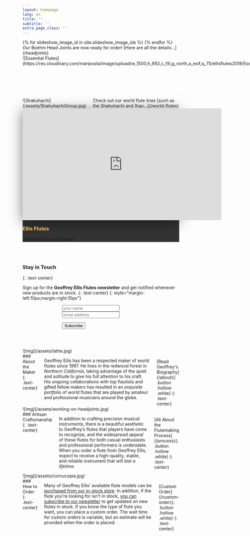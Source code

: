 ```yaml
---
layout: homepage
lang: en
title: ''
subtitle: ''
extra_page_class: ''
---
```


<div class="no-para-margin fade-on-load">
  <bamboo-slideshow speed="1500" timeout="4500">
    <bamboo-slides>
      {% for slideshow_image_id in site.slideshow_image_ids %}
        <bamboo-slide style="background-image:url({{ slideshow_image_id | cloudinary_url:'w_2048,h_4000,c_limit,a_exif,q_75' }})"></bamboo-slide>
      {% endfor %}
    </bamboo-slides>
  </bamboo-slideshow>
</div>

<div class="blue-tag static first fade-on-load" markdown="1">
Our Boehm Head Joints are now ready for order! [Here are all the details…](/headjoints)
</div>

<div class="row no-para-margin fade-on-load">
  <div class="columns medium-6 no-padding" markdown="1">
![Essential Flutes](https://res.cloudinary.com/mariposta/image/upload/w_1500,h_692,c_fill,g_north,a_exif,q_75/ellisflutes2018/EssentialGroup.jpg)
<div class="blue-tag static second" markdown="1">
The latest batch of Essential Flutes are here and [they sound truly amazing…](/world-flutes/transverse-folk)
</div>
  </div>
  <div class="columns medium-6 no-padding" markdown="1">
![Shakuhachi](/assets/ShakuhachiGroup.jpg)
<div class="blue-tag static third" markdown="1">
Check out our world flute lines [such as the Shakuhachi and Xiao…](/world-flutes)
</div>
  </div>
</div>
<div class="blue-tag static first fade-on-load" style="background:#333">
  <div style="max-width: 1000px;margin: 0 auto">
    <div class="responsive-embed widescreen" style="box-shadow: 0px 7px 40px rgba(0,0,0,0.5)"><iframe src="https://player.vimeo.com/video/321618537?color=18677f&title=0&byline=0&portrait=0" width="640" height="360" frameborder="0" webkitallowfullscreen mozallowfullscreen allowfullscreen></iframe></div>
    <h3 style="color:rgb(241, 195, 99);margin-top:1em">Ellis Flutes</h3>
    <p>a film by Blayne Chastain</p>
  </div>
</div>

<br/><br/>

### Stay in Touch
{: .text-center}

Sign up for the <strong>Geoffrey Ellis Flutes newsletter</strong> and get notified whenever new products are in stock.
{: .text-center}
{: style="margin-left:10px;margin-right:10px"}

<form id="homepage-signup" style="max-width:250px;margin: 0 auto">

  <input name="name" type="text" placeholder="your name" />
  <input name="email" type="email" placeholder="email address" />

  <p class="text-center"><input type="submit" class="button" value="Subscribe" /></p>
</form>

<br/><br/>

<div class="blue row"><div class="right-col-background"></div>
  <div class="columns medium-6 no-padding no-para-margin pull-right" markdown="1">
![img](/assets/lathe.jpg)
  </div>
  <div class="columns medium-6 top-padding max-text with-left-space" markdown="1">
### About the Maker
{: .text-center}

Geoffrey Ellis has been a respected maker of world flutes since 1997. He lives in the redwood forest in _Northern California_, taking advantage of the quiet and solitude to give his full attention to his craft. His ongoing collaborations with top flautists and gifted fellow makers has resulted in an _exquisite portfolio_ of world flutes that are played by amateur and professional musicians around the globe.

<br/>
[Read Geoffrey's Biography](/about){: .button .hollow .white}
{: .text-center}
  </div>
</div>

<div class="amber row"><div class="left-col-background"></div>
  <div class="columns medium-6 no-padding no-para-margin" markdown="1">
![img](/assets/working-on-headjoints.jpg)
  </div>
  <div class="columns medium-6 top-padding max-text with-right-space" markdown="1">
### Artisan Craftsmanship
{: .text-center}

In addition to crafting precision musical instruments, there is a beautiful aesthetic to Geoffrey’s flutes that players have come to recognize, and the _widespread appeal_ of these flutes for both casual enthusiasts and professional performers is undeniable.  When you order a flute from Geoffrey Ellis, expect to receive a high-quality, stable, and reliable instrument that will _last a lifetime_.

<br/>
[All About the Flutemaking Process](/process){: .button .hollow .white}
{: .text-center}
  </div>
</div>

<div class="blue row"><div class="right-col-background"></div>
  <div class="columns medium-6 no-padding no-para-margin pull-right" markdown="1">
![img](/assets/cornucopia.jpg)
  </div>
  <div class="columns medium-6 top-padding max-text with-left-space" markdown="1">
### How to Order
{: .text-center}

Many of Geoffrey Ellis' available flute models can be <a href="/products">purchased from our in-stock store</a>. In addition, if the flute you're looking for isn't in stock, <a href="#" onclick="$('footer input[name=\'cm-name\']').focus();return false">you can subscribe to our newsletter</a> to get updated on new flutes in stock. If you know the type of flute you want, you can place a custom order. The wait time for custom orders is variable, but an estimate will be provided when the order is placed.

<br/>
[Custom Order](/custom-order){: .button .hollow .white}
{: .text-center}
  </div>
</div>

